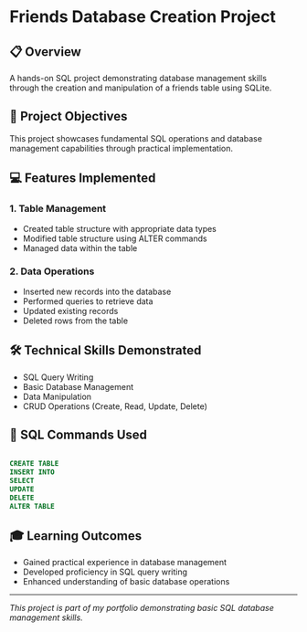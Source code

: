 # Friends Database Creation Project

## 📋 Overview
A hands-on SQL project demonstrating database management skills through the creation and manipulation of a friends table using SQLite.

## 🎯 Project Objectives
This project showcases fundamental SQL operations and database management capabilities through practical implementation.

## 💻 Features Implemented

### 1. Table Management
- Created table structure with appropriate data types
- Modified table structure using ALTER commands
- Managed data within the table

### 2. Data Operations
- Inserted new records into the database
- Performed queries to retrieve data
- Updated existing records
- Deleted rows from the table 

## 🛠️ Technical Skills Demonstrated

- SQL Query Writing
- Basic Database Management
- Data Manipulation
- CRUD Operations (Create, Read, Update, Delete)

## 📝 SQL Commands Used

```sql

CREATE TABLE
INSERT INTO
SELECT
UPDATE
DELETE
ALTER TABLE

```

## 🎓 Learning Outcomes

- Gained practical experience in database management
- Developed proficiency in SQL query writing
- Enhanced understanding of basic database operations

---
*This project is part of my portfolio demonstrating basic SQL database management skills.*

